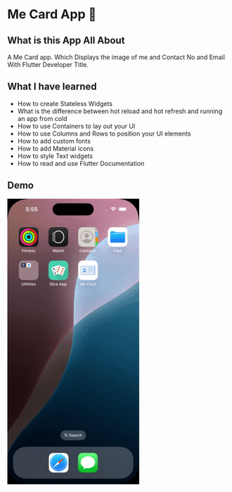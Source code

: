 # Me Card App 🪪

## What is this App All About

A Me Card app. Which Displays the image of me and Contact No and Email With Flutter Developer Title.

## What I have learned

- How to create Stateless Widgets
- What is the difference between hot reload and hot refresh and running an app from cold
- How to use Containers to lay out your UI
- How to use Columns and Rows to position your UI elements
- How to add custom fonts
- How to add Material icons
- How to style Text widgets
- How to read and use Flutter Documentation

## Demo

<img src="Demo/Simulator%20Screen%20Recording.gif" alt="Screen Recording" width="300"/>
